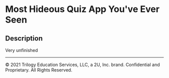 # Most Hideous Quiz App You've Ever Seen

## Description 

Very unfinished


---

© 2021 Trilogy Education Services, LLC, a 2U, Inc. brand. Confidential and Proprietary. All Rights Reserved.
